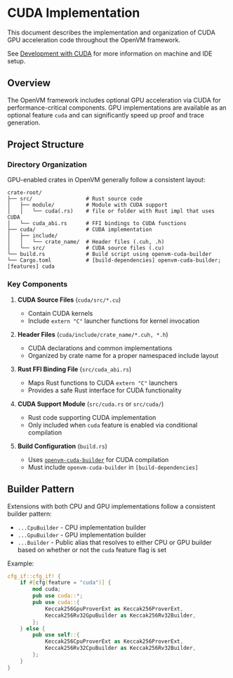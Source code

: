 # CUDA Implementation

This document describes the implementation and organization of CUDA GPU acceleration code throughout the OpenVM framework.

See [Development with CUDA](../contributor-setup.md#development-with-cuda) for more information on machine and IDE setup.

## Overview

The OpenVM framework includes optional GPU acceleration via CUDA for performance-critical components. GPU implementations are available as an optional feature `cuda` and can significantly speed up proof and trace generation.

## Project Structure

### Directory Organization

GPU-enabled crates in OpenVM generally follow a consistent layout:

```
crate-root/
├── src/                 # Rust source code
│   ├── module/          # Module with CUDA support
│   │   └── cuda(.rs)    # file or folder with Rust impl that uses CUDA
│   └── cuda_abi.rs      # FFI bindings to CUDA functions
├── cuda/                # CUDA implementation
│   ├── include/   
│   │   └── crate_name/  # Header files (.cuh, .h)
│   └── src/             # CUDA source files (.cu)
└── build.rs             # Build script using openvm-cuda-builder
└── Cargo.toml           # [build-dependencies] openvm-cuda-builder; [features] cuda

```

### Key Components

1. **CUDA Source Files** (`cuda/src/*.cu`)
   - Contain CUDA kernels
   - Include `extern "C"` launcher functions for kernel invocation

2. **Header Files** (`cuda/include/crate_name/*.cuh, *.h`)
   - CUDA declarations and common implementations
   - Organized by crate name for a proper namespaced include layout

3. **Rust FFI Binding File** (`src/cuda_abi.rs`)
   - Maps Rust functions to CUDA `extern "C"` launchers
   - Provides a safe Rust interface for CUDA functionality

4. **CUDA Support Module** (`src/cuda.rs` or `src/cuda/`)
   - Rust code supporting CUDA implementation
   - Only included when `cuda` feature is enabled via conditional compilation

5. **Build Configuration** (`build.rs`)
   - Uses [`openvm-cuda-builder`](https://github.com/openvm-org/stark-backend/tree/main/crates/cuda-builder) for CUDA compilation
   - Must include `openvm-cuda-builder` in `[build-dependencies]`

## Builder Pattern

Extensions with both CPU and GPU implementations follow a consistent builder pattern:

- `...CpuBuilder` - CPU implementation builder
- `...GpuBuilder` - GPU implementation builder  
- `...Builder` - Public alias that resolves to either CPU or GPU builder based on whether or not the `cuda` feature flag is set

Example:
```rust
cfg_if::cfg_if! {
    if #[cfg(feature = "cuda")] {
        mod cuda;
        pub use cuda::*;
        pub use cuda::{
            Keccak256GpuProverExt as Keccak256ProverExt,
            Keccak256Rv32GpuBuilder as Keccak256Rv32Builder,
        };
    } else {
        pub use self::{
            Keccak256CpuProverExt as Keccak256ProverExt,
            Keccak256Rv32CpuBuilder as Keccak256Rv32Builder,
        };
    }
}
```
